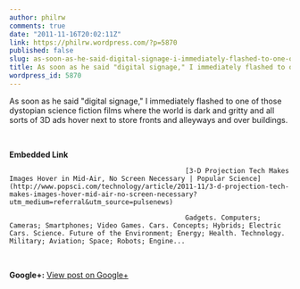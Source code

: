 ```yaml
---
author: philrw
comments: true
date: "2011-11-16T20:02:11Z"
link: https://philrw.wordpress.com/?p=5870
published: false
slug: as-soon-as-he-said-digital-signage-i-immediately-flashed-to-one-of
title: As soon as he said "digital signage," I immediately flashed to one of those...
wordpress_id: 5870
---
```


As soon as he said "digital signage," I immediately flashed to one of those dystopian science fiction films where the world is dark and gritty and all sorts of 3D ads hover next to store fronts and alleyways and over buildings.﻿


​												

**Embedded Link**


												[3-D Projection Tech Makes Images Hover in Mid-Air, No Screen Necessary | Popular Science](http://www.popsci.com/technology/article/2011-11/3-d-projection-tech-makes-images-hover-mid-air-no-screen-necessary?utm_medium=referral&utm_source=pulsenews)  
	
												Gadgets. Computers; Cameras; Smartphones; Video Games. Cars. Concepts; Hybrids; Electric Cars. Science. Future of the Environment; Energy; Health. Technology. Military; Aviation; Space; Robots; Engine...  


​											

**Google+:** [View post on Google+](https://plus.google.com/112635701538421437720/posts/H1jEKwvS1gY)
